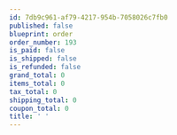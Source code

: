 ```yaml
---
id: 7db9c961-af79-4217-954b-7058026c7fb0
published: false
blueprint: order
order_number: 193
is_paid: false
is_shipped: false
is_refunded: false
grand_total: 0
items_total: 0
tax_total: 0
shipping_total: 0
coupon_total: 0
title: ' '
---
```

